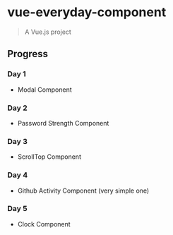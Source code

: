 # vue-everyday-component

> A Vue.js project

## Progress


### Day 1
- Modal Component

### Day 2
- Password Strength Component

### Day 3
- ScrollTop Component

### Day 4
- Github Activity Component (very simple one)

### Day 5
- Clock Component